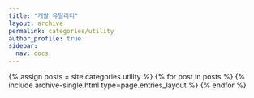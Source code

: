 ```yaml
---
title: "개발 유틸리티"
layout: archive
permalink: categories/utility
author_profile: true
sidebar:
  nav: docs
---
```


{% assign posts = site.categories.utility %}
{% for post in posts %} {% include archive-single.html type=page.entries_layout %} {% endfor %}